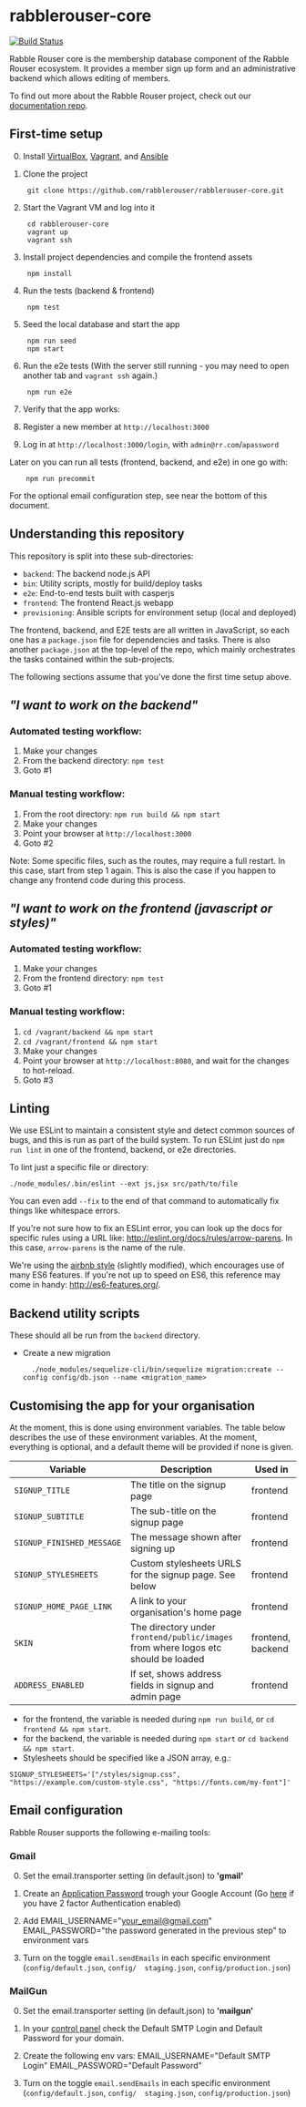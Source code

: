 # rabblerouser-core

[![Build Status](https://snap-ci.com/rabblerouser/rabblerouser-core/branch/master/build_image)](https://snap-ci.com/rabblerouser/rabblerouser-core/branch/master)

Rabble Rouser core is the membership database component of the Rabble Rouser ecosystem. It provides a member sign up form and an administrative backend which allows editing of members.

To find out more about the Rabble Rouser project, check out our [documentation repo](https://github.com/rabblerouser/rabblerouser-docs).

## First-time setup

0. Install [VirtualBox](https://www.virtualbox.org/), [Vagrant](https://www.vagrantup.com/downloads.html), and [Ansible](https://docs.ansible.com/ansible/intro_installation.html)
0. Clone the project

        git clone https://github.com/rabblerouser/rabblerouser-core.git

0. Start the Vagrant VM and log into it

        cd rabblerouser-core
        vagrant up
        vagrant ssh

0. Install project dependencies and compile the frontend assets

        npm install

0. Run the tests (backend & frontend)

        npm test

0. Seed the local database and start the app

        npm run seed
        npm start

0. Run the e2e tests (With the server still running - you may need to open another tab and `vagrant ssh` again.)

        npm run e2e

0. Verify that the app works:
  0. Register a new member at `http://localhost:3000`
  0. Log in at `http://localhost:3000/login`, with `admin@rr.com`/`apassword`

Later on you can run all tests (frontend, backend, and e2e) in one go with:

        npm run precommit

For the optional email configuration step, see near the bottom of this document.

## Understanding this repository

This repository is split into these sub-directories:

 * `backend`: The backend node.js API
 * `bin`: Utility scripts, mostly for build/deploy tasks
 * `e2e`: End-to-end tests built with casperjs
 * `frontend`: The frontend React.js webapp
 * `provisioning`: Ansible scripts for environment setup (local and deployed)

The frontend, backend, and E2E tests are all written in JavaScript, so each one has a `package.json` file for
dependencies and tasks. There is also another `package.json` at the top-level of the repo, which mainly orchestrates the
tasks contained within the sub-projects.

The following sections assume that you've done the first time setup above.

## *"I want to work on the backend"*
### Automated testing workflow:

1. Make your changes
2. From the backend directory: `npm test`
3. Goto #1

### Manual testing workflow:

1. From the root directory: `npm run build && npm start`
2. Make your changes
3. Point your browser at `http://localhost:3000`
4. Goto #2

Note: Some specific files, such as the routes, may require a full restart. In this case, start from step 1 again. This is
also the case if you happen to change any frontend code during this process.

## *"I want to work on the frontend (javascript or styles)"*
### Automated testing workflow:

1. Make your changes
2. From the frontend directory: `npm test`
3. Goto #1

### Manual testing workflow:

1. `cd /vagrant/backend && npm start`
2. `cd /vagrant/frontend && npm start`
3. Make your changes
4. Point your browser at `http://localhost:8080`, and wait for the changes to hot-reload.
5. Goto #3

## Linting

We use ESLint to maintain a consistent style and detect common sources of bugs, and this is run as part of the build system. To run ESLint just do `npm run lint` in one of the frontend, backend, or e2e directories.

To lint just a specific file or directory:

    ./node_modules/.bin/eslint --ext js,jsx src/path/to/file

You can even add `--fix` to the end of that command to automatically fix things like whitespace errors.

If you're not sure how to fix an ESLint error, you can look up the docs for specific rules using a URL like: http://eslint.org/docs/rules/arrow-parens. In this case, `arrow-parens` is the name of the rule.

We're using the [airbnb style](https://github.com/airbnb/javascript/tree/master/packages/eslint-config-airbnb) (slightly modified), which encourages use of many ES6 features. If you're not up to speed on ES6, this reference may come in handy: http://es6-features.org/.

## Backend utility scripts

These should all be run from the `backend` directory.

* Create a new migration

        ./node_modules/sequelize-cli/bin/sequelize migration:create --config config/db.json --name <migration_name>

## Customising the app for your organisation

At the moment, this is done using environment variables. The table below describes the use of these environment variables. At the moment, everything is optional, and a default theme will be provided if none is given.

| Variable                 | Description                                                                        | Used in           |
|--------------------------|------------------------------------------------------------------------------------|-------------------|
| `SIGNUP_TITLE`           | The title  on the signup page                                                      | frontend          |
| `SIGNUP_SUBTITLE`        | The sub-title on the signup page                                                   | frontend          |
| `SIGNUP_FINISHED_MESSAGE`| The message shown after signing up                                                 | frontend          |
| `SIGNUP_STYLESHEETS`     | Custom stylesheets URLS for the signup page. See below                             | frontend          |
| `SIGNUP_HOME_PAGE_LINK`  | A link to your organisation's home page                                            | frontend          |
| `SKIN`                   | The directory under `frontend/public/images` from where logos etc should be loaded | frontend, backend |
| `ADDRESS_ENABLED`        | If set, shows address fields in signup and admin page                              | frontend          |

* for the frontend, the variable is needed during `npm run build`, or `cd frontend && npm start`.
* for the backend, the variable is needed during `npm start` or `cd backend && npm start`.
* Stylesheets should be specified like a JSON array, e.g.:

`SIGNUP_STYLESHEETS='["/styles/signup.css", "https://example.com/custom-style.css", "https://fonts.com/my-font"]'`

## Email configuration

Rabble Rouser supports the following e-mailing tools:

### Gmail

0. Set the email.transporter setting (in default.json) to **'gmail'**

0. Create an [Application Password](https://www.google.com/settings/security/lesssecureapps) trough your Google Account (Go [here](https://security.google.com/settings/security/apppasswords) if you have 2 factor Authentication enabled)

0. Add EMAIL_USERNAME="your_email@gmail.com" EMAIL_PASSWORD="the password generated in the previous step" to environment vars

0. Turn on the toggle `email.sendEmails` in each specific environment (`config/default.json`, `config/  staging.json`, `config/production.json`)

### MailGun

0. Set the email.transporter setting (in default.json) to **'mailgun'**

0. In your [control panel](https://mailgun.com/cp) check the Default SMTP Login and Default Password for your domain.

0. Create the following env vars: EMAIL_USERNAME="Default SMTP Login" EMAIL_PASSWORD="Default Password"

0. Turn on the toggle `email.sendEmails` in each specific environment (`config/default.json`, `config/  staging.json`, `config/production.json`)
